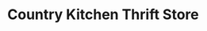 ---
title: "Country Kitchen Thrift Store"
url: /manchester/country-kitchen-thrift-store/
shop: Bäckerei
---